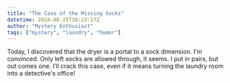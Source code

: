 ```yaml
---
title: "The Case of the Missing Socks"
datetime: 2024-08-25T10:23:17Z
author: "Mystery Enthusiast"
tags: ["mystery", "laundry", "humor"]
---
```


Today, I discovered that the dryer is a portal to a sock dimension. I’m convinced. Only left socks are allowed through, it seems. I put in pairs, but out comes one. I’ll crack this case, even if it means turning the laundry room into a detective's office!
